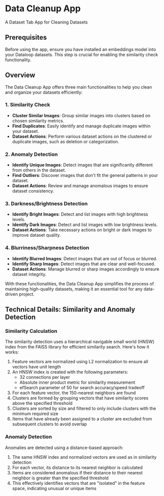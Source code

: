 # Data Cleanup App

A Dataset Tab App for Cleaning Datasets

## Prerequisites

Before using the app, ensure you have installed an embeddings model into your Dataloop datasets. This step is crucial for enabling the similarity check functionality.

## Overview

The Data Cleanup App offers three main functionalities to help you clean and organize your datasets efficiently:

### 1. Similarity Check

-   **Cluster Similar Images**: Group similar images into clusters based on chosen similarity metrics.
-   **Find Duplicates**: Easily identify and manage duplicate images within your dataset.
-   **Dataset Actions**: Perform various dataset actions on the clustered or duplicate images, such as deletion or categorization.

### 2. Anomaly Detection

-   **Identify Unique Images**: Detect images that are significantly different from others in the dataset.
-   **Find Outliers**: Discover images that don't fit the general patterns in your dataset.
-   **Dataset Actions**: Review and manage anomalous images to ensure dataset consistency.

### 3. Darkness/Brightness Detection

-   **Identify Bright Images**: Detect and list images with high brightness levels.
-   **Identify Dark Images**: Detect and list images with low brightness levels.
-   **Dataset Actions**: Take necessary actions on bright or dark images to improve dataset quality.

### 4. Blurriness/Sharpness Detection

-   **Identify Blurred Images**: Detect images that are out of focus or blurred.
-   **Identify Sharp Images**: Detect images that are clear and well-focused.
-   **Dataset Actions**: Manage blurred or sharp images accordingly to ensure dataset integrity.

With these functionalities, the Data Cleanup App simplifies the process of maintaining high-quality datasets, making it an essential tool for any data-driven project.

## Technical Details: Similarity and Anomaly Detection

### Similarity Calculation

The similarity detection uses a hierarchical navigable small world (HNSW) index from the FAISS library for efficient similarity search. Here's how it works:

1. Feature vectors are normalized using L2 normalization to ensure all vectors have unit length
2. An HNSW index is created with the following parameters:
    - 32 connections per layer
    - Absolute inner product metric for similarity measurement
    - efSearch parameter of 50 for search accuracy/speed tradeoff
3. For each feature vector, the 150-nearest neighbors are found
4. Clusters are formed by grouping vectors that have similarity scores above the specified threshold
5. Clusters are sorted by size and filtered to only include clusters with the minimum required size
6. Items that have already been assigned to a cluster are excluded from subsequent clusters to avoid overlap

### Anomaly Detection

Anomalies are detected using a distance-based approach:

1. The same HNSW index and normalized vectors are used as in similarity detection
2. For each vector, its distance to its nearest neighbor is calculated
3. Items are considered anomalous if their distance to their nearest neighbor is greater than the specified threshold
4. This effectively identifies vectors that are "isolated" in the feature space, indicating unusual or unique items

